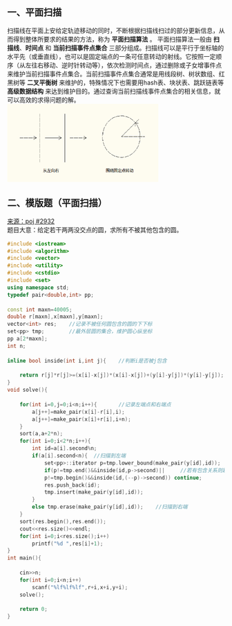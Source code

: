 ## 一、平面扫描
扫描线在平面上安给定轨迹移动的同时，不断根据扫描线扫过的部分更新信息，从而得到整体所要求的结果的方法，称为 **平面扫描算法** 。
平面扫描算法一般由 **扫描线**、**时间点** 和 **当前扫描事件点集合** 三部分组成。扫描线可以是平行于坐标轴的水平先（或垂直线），也可以是固定端点的一条可任意转动的射线。它按照一定顺序（从左往右移动、逆时针转动等），依次检测时间点，通过删除或子女增事件点来维护当前扫描事件点集合。当前扫描事件点集合通常是用线段树、树状数组、红黑树等 **二叉平衡树** 来维护的，特殊情况下也需要用hash表、块状表、跳跃链表等 **高级数据结构** 来达到维护目的。通过查询当前扫描线事件点集合的相关信息，就可以高效的求得问题的解。
<img src="_image/pingmian_1.png" width="350" height="180" />
## 二、模版题（平面扫描）
<a href="http://poj.org/problem?id=2932">来源：poj #2932</a><br>
题目大意：给定若干两两没交点的圆，求所有不被其他包含的圆。
```c++
#include <iostream>
#include <algorithm>
#include <vector>
#include <utility>
#include <cstdio>
#include <set>
using namespace std;
typedef pair<double,int> pp;

const int maxn=40005;
double r[maxn],x[maxn],y[maxn];
vector<int> res;    //记录不被任何圆包含的圆的下下标
set<pp> tmp;        //最外层圆的集合，维护圆心纵坐标
pp a[2*maxn];
int n;

inline bool inside(int i,int j){    //判断i是否被j包含

    return r[j]*r[j]>=(x[i]-x[j])*(x[i]-x[j])+(y[i]-y[j])*(y[i]-y[j]);
}
void solve(){

    for(int i=0,j=0;i<n;i++){       //记录左端点和右端点
        a[j++]=make_pair(x[i]-r[i],i);
        a[j++]=make_pair(x[i]+r[i],i+n);
    }
    sort(a,a+2*n);
    for(int i=0;i<2*n;i++){
        int id=a[i].second%n;
        if(a[i].second<n){  //扫描到左端
            set<pp>::iterator p=tmp.lower_bound(make_pair(y[id],id));
            if(p!=tmp.end()&&inside(id,p->second)||     //若有包含关系则跳过
            p!=tmp.begin()&&inside(id,(--p)->second)) continue;
            res.push_back(id);
            tmp.insert(make_pair(y[id],id));
        }
        else tmp.erase(make_pair(y[id],id));    //扫描到右端
    }
    sort(res.begin(),res.end());
    cout<<res.size()<<endl;
    for(int i=0;i<res.size();i++)
        printf("%d ",res[i]+1);
}
int main(){

    cin>>n;
    for(int i=0;i<n;i++)
        scanf("%lf%lf%lf",r+i,x+i,y+i);
    solve();

    return 0;
}

```
